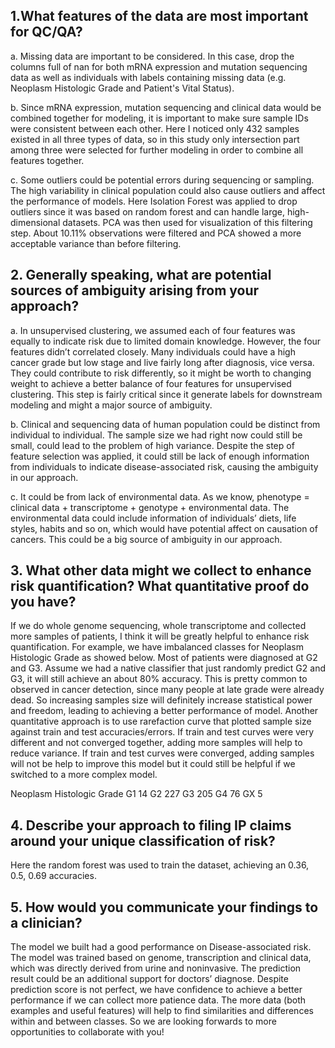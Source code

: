 ## 1.What features of the data are most important for QC/QA?
a.	Missing data are important to be considered. In this case, drop the columns full of nan for both mRNA expression and mutation sequencing data as well as individuals with labels containing missing data (e.g. Neoplasm Histologic Grade and Patient's Vital Status).

b. Since mRNA expression, mutation sequencing and clinical data would be combined together for modeling, it is important to make sure sample IDs were consistent between each other. Here I noticed only 432 samples existed in all three types of data, so in this study only intersection part among three were selected for further modeling in order to combine all features together.

c. Some outliers could be potential errors during sequencing or sampling. The high variability in clinical population could also cause outliers and affect the performance of models. Here Isolation Forest was applied to drop outliers since it was based on random forest and can handle large, high-dimensional datasets. PCA was then used for visualization of this filtering step. About 10.11% observations were filtered and PCA showed a more acceptable variance than before filtering.

## 2. Generally speaking, what are potential sources of ambiguity arising from your approach?
a. In unsupervised clustering, we assumed each of four features was equally to indicate risk due to limited domain knowledge. However, the four features didn’t correlated closely. Many individuals could have a high cancer grade but low stage and live fairly long after diagnosis, vice versa. They could contribute to risk differently, so it might be worth to changing weight to achieve a better balance of four features for unsupervised clustering. This step is fairly critical since it generate labels for downstream modeling and might a major source of ambiguity.

b. Clinical and sequencing data of human population could be distinct from individual to individual. The sample size we had right now could still be small, could lead to the problem of high variance. Despite the step of feature selection was applied, it could still be lack of enough information from individuals to indicate disease-associated risk, causing the ambiguity in our approach.


c. It could be from lack of environmental data. As we know, phenotype = clinical data + transcriptome + genotype + environmental data. The environmental data could include information of individuals’ diets, life styles, habits and so on, which would have potential affect on causation of cancers.  This could be a big source of ambiguity in our approach. 


## 3. What other data might we collect to enhance risk quantification? What quantitative proof do you have?
If we do whole genome sequencing, whole transcriptome and collected more samples of patients, I think it will be greatly helpful to enhance risk quantification.
For example, we have imbalanced classes for Neoplasm Histologic Grade as showed below. Most of patients were diagnosed at G2 and G3. Assume we had a native classifier that just randomly predict G2 and G3, it will still achieve an about 80% accuracy. This is pretty common to observed in cancer detection, since many people at late grade were already dead. So increasing samples size will definitely increase statistical power and freedom, leading to achieving a better performance of model. Another quantitative approach is to use rarefaction curve that plotted sample size against train and test accuracies/errors.  If train and test curves were very different and not converged together, adding more samples will help to reduce variance. If train and test curves were converged, adding samples will not be help to improve this model but it could still be helpful if we switched to a more complex model.

Neoplasm Histologic Grade
G1     14
G2    227
G3    205
G4     76
GX      5 

## 4. Describe your approach to filing IP claims around your unique classification of risk?
Here the random forest was used to train the dataset, achieving an 0.36, 0.5, 0.69 accuracies. 


## 5.	How would you communicate your findings to a clinician?
The model we built had a good performance on Disease-associated risk. The model was trained based on genome, transcription and clinical data, which was directly derived from urine and noninvasive. The prediction result could be an additional support for doctors’ diagnose. Despite prediction score is not perfect, we have confidence to achieve a better performance if we can collect more patience data. The more data (both examples and useful features) will help to find similarities and differences within and between classes.  So we are looking forwards to more opportunities to collaborate with you!

